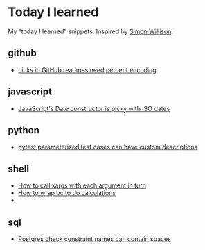 # Today I learned

My “today I learned” snippets. Inspired by [Simon Willison](https://github.com/simonw/til).

## github

- [Links in GitHub readmes need percent encoding](github/202102122308%20Links%20in%20GitHub%20readmes%20need%20percent%20encoding.md)

## javascript

- [JavaScript's Date constructor is picky with ISO dates](javascript/202102122346%20JavaScript's%20Date%20constructor%20is%20picky%20with%20ISO%20dates.md)

## python

- [pytest parameterized test cases can have custom descriptions](python/202102201724%20pytest%20parameterized%20test%20cases%20can%20have%20custom%20descriptions.md)

## shell

- [How to call xargs with each argument in turn](shell/202102121859%20How%20to%20call%20xargs%20with%20each%20argument%20in%20turn.md)
- [How to wrap bc to do calculations](shell/202102230701%20How%20to%20wrap%20bc%20to%20do%20calculations.md)
- [](shell/post-til.sh)

## sql

- [Postgres check constraint names can contain spaces](sql/202102201512%20Postgres%20check%20constraint%20names%20can%20contain%20spaces.md)
